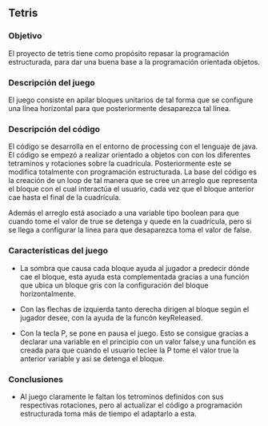 ## Tetris

### Objetivo

El proyecto de tetris tiene como propósito repasar la programación estructurada, para dar una buena base a la programación orientada objetos.

### Descripción del juego

El juego consiste en apilar bloques unitarios de tal forma que se configure una línea horizontal para que posteriormente desaparezca tal línea.

### Descripción del código

El código se desarrolla en el entorno de processing con el lenguaje de java. El código se empezó a realizar orientado a objetos con con los diferentes tetraminos y rotaciones sobre la cuadrícula. Posteriormente este se modifica totalmente con programación estructurada. 
La base del código es la creación de un loop de tal manera que se cree un arreglo que representa el bloque con el cual interactúa el usuario, cada vez que el bloque anterior cae hasta el final de la cuadrícula. 

Además el arreglo está asociado a una variable tipo boolean para que cuando tome el valor de true se detenga y quede en la cuadrícula, pero si se llega a configurar la linea para que desaparezca toma el valor de false.

### Características del juego

 - La sombra que causa cada bloque ayuda al jugador a predecir dónde cae el bloque, esta ayuda esta complementada gracias a una función que ubica un bloque gris con la configuración del bloque horizontalmente.
 
 - Con las flechas de izquierda tanto derecha dirigen al bloque según el jugador desee, con la ayuda de la funcón keyReleased.
 
 - Con la tecla P, se pone en pausa el juego. Esto se consigue gracias a declarar una variable en el principio con un valor false,y una función es creada para que cuando el usuario teclee la P tome el valor true la anterior variable y asi se detenga el bloque.
 
### Conclusiones 

- Al juego claramente le faltan los tetrominos definidos con sus respectivas rotaciones, pero al actualizar el código a programación estructurada toma más de tiempo el adaptarlo a esta. 


